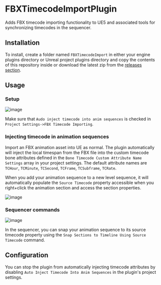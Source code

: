 # FBXTimecodeImportPlugin
 Adds FBX timecode importing functionality to UE5 and associated tools for synchronizing timecodes in the sequencer.


## Installation

To install, create a folder named `FBXTimecodeImport` in either your engine plugins directory or Unreal project plugins directory and copy the contents of this repository inside or download the latest zip from the [releases section](https://github.com/mystfit/FBXTimecodeImport/releases).

## Usage

### Setup

![image](https://user-images.githubusercontent.com/795851/206091983-89c958e3-ff52-4ab3-834e-ff50971fe92d.png)

Make sure that `Audo inject timecode into anim sequences` is checked in `Project Settings->FBX Timecode Importing`.

### Injecting timecode in animation sequences
Import an FBX animation asset into UE as normal. The plugin automatically will inject the local timespan from the FBX file into the custom timecode bone attributes defined in the `Bone Timecode Custom Attribute Name Settings` array in your project settings. The default attribute names are `TCHour`, `TCMinute`, `TCSecond`, `TCFrame`, `TCSubframe`, `TCRate`.

When you add your animation sequence to a new level sequence, it will automatically populate the `Source Timecode` property accessible when you right+click the animation section and access the section properties.

![image](https://user-images.githubusercontent.com/795851/206092634-af38b2fa-171a-47d6-b62c-d1b21ecf999b.png)


### Sequencer commands

![image](https://user-images.githubusercontent.com/795851/206092328-ab04f82f-be50-4156-90ce-620a2ff75136.png)

In the sequencer, you can snap your animation sequence to its source timecode property using the `Snap Sections to Timeline Using Source Timecode` command.

## Configuration

You can stop the plugin from automatically injecting timecode attributes by disabling `Auto Inject Timecode Into Anim Sequences` in the plugin's project settings.
